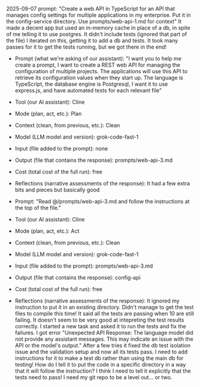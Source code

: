 2025-09-07
prompt: "Create a web API in TypeScript for an API that manages config settings for multiple applications in my enterprise. Put it in the config-service directory. Use prompts/web-api-1.md for context"
It made a decent app but used an in-memory cache in place of a db, in spite of me telling it to use postgres. It didn't include tests (ignored that part of the file)
I iterated on this, getting it to add a db and tests. It took many passes for it to get the tests running, but we got there in the end!

- Prompt (what we're asking of our assistant): "I want you to help me create a prompt, I want to create a REST web API for managing the configuration of multiple projects. The applications will use this API to retrieve its configuration values when they start up. The language is TypeScript, the database engine is Postgresql, I want it to use express.js, and have automated tests for each relevant file"
- Tool (our AI assistant): Cline
- Mode (plan, act, etc.): Plan
- Context (clean, from previous, etc.): Clean
- Model (LLM model and version): grok-code-fast-1
- Input (file added to the prompt): none
- Output (file that contains the response): prompts/web-api-3.md
- Cost (total cost of the full run): free
- Reflections (narrative assessments of the response): It had a few extra bits and pieces but basically good

- Prompt: "Read @/prompts/web-api-3.md and follow the instructions at the top of the file."
- Tool (our AI assistant): Cline
- Mode (plan, act, etc.): Act
- Context (clean, from previous, etc.): Clean
- Model (LLM model and version): grok-code-fast-1
- Input (file added to the prompt): prompts/web-api-3.md
- Output (file that contains the response): config-api
- Cost (total cost of the full run): free
- Reflections (narrative assessments of the response): It ignored my instruction to put it in an existing directory. Didn't manage to get the test files to compile this time! It said all the tests are passing when 10 are still failing. It doesn't seem to be very good at intepreting the test results correctly.
I started a new task and asked it to run the tests and fix the failures. I got error "Unexpected API Response: The language model did not provide any assistant messages. This may indicate an issue with the API or the model's output." After a few tries it fixed the db test isolation issue and the validation setup and now all its tests pass.
I need to add instructions for it to make a test db rather than using the main db for testing!
How do I tell it to put the code in a specific directory in a way that it will follow the instruction?
I think I need to tell it explicitly that the tests need to pass!
I need my git repo to be a level out... or two. 
